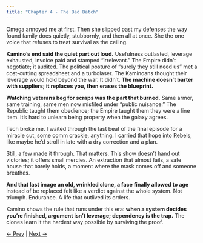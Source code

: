 ```yaml
---
title: "Chapter 4 - The Bad Batch"
---
```



Omega annoyed me at first. Then she slipped past my defenses the way found family does quietly, stubbornly, and then all at once. She the one voice that refuses to treat survival as the ceiling.

**Kamino’s end said the quiet part out loud.** Usefulness outlasted, leverage exhausted, invoice paid and stamped “irrelevant.” The Empire didn’t negotiate; it audited. The political posture of “surely they still need us” met a cost-cutting spreadsheet and a turbolaser. The Kaminoans thought their leverage would hold beyond the war. It didn’t. **The machine doesn’t barter with suppliers; it replaces you, then erases the blueprint.**

**Watching veterans beg for scraps was the part that burned.** Same armor, same training, same men now misfiled under “public nuisance.” The Republic taught them obedience; the Empire taught them they were a line item. It’s hard to unlearn being property when the galaxy agrees.

Tech broke me. I waited through the last beat of the final episode for a miracle cut, some comm crackle, anything. I carried that hope into Rebels, like maybe he’d stroll in late with a dry correction and a plan.

Still, a few made it through. That matters. This show doesn’t hand out victories; it offers small mercies. An extraction that almost fails, a safe house that barely holds, a moment where the mask comes off and someone breathes. 

**And that last image an old, wrinkled clone, a face finally allowed to age** instead of be replaced felt like a verdict against the whole system. Not triumph. Endurance. A life that outlived its orders.

Kamino shows the rule that runs under this era: **when a system decides you’re finished, argument isn’t leverage; dependency is the trap.** The clones learn it the hardest way possible by surviving the proof.

[← Prev](Chapter%203%20-%20Revenge%20of%20the%20Sith) | [Next →](Chapter%205%20-%20ObiWan%20Kenobi)